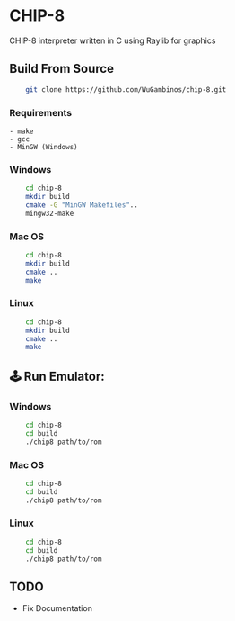# CHIP-8

CHIP-8 interpreter written in C using Raylib for graphics


## Build From Source
```bash
    git clone https://github.com/WuGambinos/chip-8.git
```

### Requirements
    - make
    - gcc 
    - MinGW (Windows)

### Windows
```bash
    cd chip-8
    mkdir build
    cmake -G "MinGW Makefiles"..
    mingw32-make
```

### Mac OS
```bash
    cd chip-8
    mkdir build
    cmake ..
    make
```

### Linux 
```bash
    cd chip-8
    mkdir build
    cmake ..
    make
```

## :joystick: Run Emulator: 

### Windows
```bash
    cd chip-8
    cd build
    ./chip8 path/to/rom
```

### Mac OS
```bash
    cd chip-8
    cd build
    ./chip8 path/to/rom
```

### Linux 
```bash
    cd chip-8
    cd build
    ./chip8 path/to/rom
```

## TODO
* Fix Documentation
